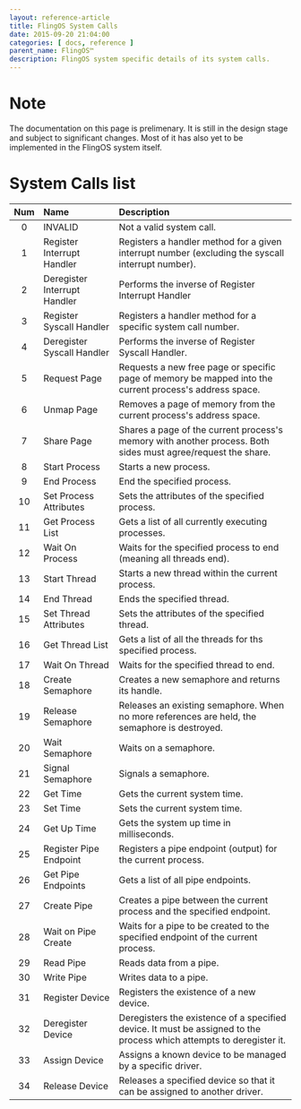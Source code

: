 ```yaml
---
layout: reference-article
title: FlingOS System Calls
date: 2015-09-20 21:04:00
categories: [ docs, reference ]
parent_name: FlingOS™
description: FlingOS system specific details of its system calls.
---
```


# Note

The documentation on this page is prelimenary. It is still in the design stage and subject to significant changes. Most of it has also yet to be implemented in the FlingOS system itself.

# System Calls list

| Num | Name | Description |
|:--------:|:----------|:----------------|
| 0  | INVALID | Not a valid system call. |
| 1  | Register Interrupt Handler | Registers a handler method for a given interrupt number (excluding the syscall interrupt number). |
| 2  | Deregister Interrupt Handler | Performs the inverse of Register Interrupt Handler |
| 3  | Register Syscall Handler | Registers a handler method for a specific system call number. |
| 4  | Deregister Syscall Handler | Performs the inverse of Register Syscall Handler. |
| 5  | Request Page | Requests a new free page or specific page of memory be mapped into the current process's address space. |
| 6  | Unmap Page | Removes a page of memory from the current process's address space. |
| 7  | Share Page | Shares a page of the current process's memory with another process. Both sides must agree/request the share. |
| 8  | Start Process | Starts a new process. |
| 9  | End Process | End the specified process. |
| 10 | Set Process Attributes | Sets the attributes of the specified process. |
| 11 | Get Process List | Gets a list of all currently executing processes. |
| 12 | Wait On Process | Waits for the specified process to end (meaning all threads end). |
| 13 | Start Thread | Starts a new thread within the current process. |
| 14 | End Thread | Ends the specified thread. |
| 15 | Set Thread Attributes | Sets the attributes of the specified thread. |
| 16 | Get Thread List | Gets a list of all the threads for ths specified process. |
| 17 | Wait On Thread | Waits for the specified thread to end. |
| 18 | Create Semaphore | Creates a new semaphore and returns its handle. |
| 19 | Release Semaphore | Releases an existing semaphore. When no more references are held, the semaphore is destroyed. |
| 20 | Wait Semaphore | Waits on a semaphore. |
| 21 | Signal Semaphore | Signals a semaphore. |
| 22 | Get Time | Gets the current system time. |
| 23 | Set Time | Sets the current system time. |
| 24 | Get Up Time | Gets the system up time in milliseconds. |
| 25 | Register Pipe Endpoint | Registers a pipe endpoint (output) for the current process. |
| 26 | Get Pipe Endpoints | Gets a list of all pipe endpoints. |
| 27 | Create Pipe | Creates a pipe between the current process and the specified endpoint. |
| 28 | Wait on Pipe Create | Waits for a pipe to be created to the specified endpoint of the current process. |
| 29 | Read Pipe | Reads data from a pipe. |
| 30 | Write Pipe | Writes data to a pipe. |
| 31 | Register Device | Registers the existence of a new device. |
| 32 | Deregister Device | Deregisters the existence of a specified device. It must be assigned to the process which attempts to deregister it. |
| 33 | Assign Device | Assigns a known device to be managed by a specific driver. |
| 34 | Release Device | Releases a specified device so that it can be assigned to another driver. |
